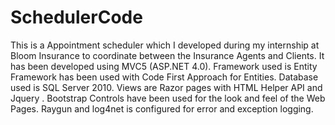 # SchedulerCode
This is a Appointment scheduler which I developed during my internship at Bloom Insurance to coordinate between the Insurance Agents and Clients. It has been developed using MVC5 (ASP.NET 4.0). Framework used is Entity Framework has been used with Code First Approach for Entities. Database used is SQL Server 2010. Views are Razor pages with HTML Helper API and Jquery . Bootstrap Controls have been used for the look and feel of the Web Pages. 
Raygun and log4net is configured for error and exception logging. 
